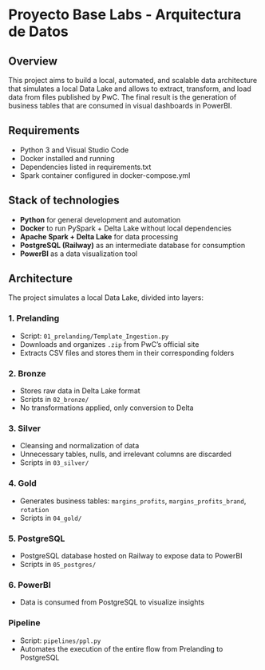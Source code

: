 # Proyecto Base Labs - Arquitectura de Datos

## Overview
This project aims to build a local, automated, and scalable data architecture that simulates a local Data Lake and allows to extract, transform, and load data from files published by PwC. The final result is the generation of business tables that are consumed in visual dashboards in PowerBI.

## Requirements
- Python 3 and Visual Studio Code
- Docker installed and running
- Dependencies listed in requirements.txt
- Spark container configured in docker-compose.yml

## Stack of technologies
- **Python** for general development and automation
- **Docker** to run PySpark + Delta Lake without local dependencies
- **Apache Spark + Delta Lake** for data processing
- **PostgreSQL (Railway)** as an intermediate database for consumption
- **PowerBI** as a data visualization tool

## Architecture
The project simulates a local Data Lake, divided into layers:

### 1. Prelanding
- Script: `01_prelanding/Template_Ingestion.py`
- Downloads and organizes `.zip` from PwC’s official site
- Extracts CSV files and stores them in their corresponding folders

### 2. Bronze
- Stores raw data in Delta Lake format
- Scripts in `02_bronze/`
- No transformations applied, only conversion to Delta
  
### 3. Silver
- Cleansing and normalization of data
- Unnecessary tables, nulls, and irrelevant columns are discarded
- Scripts in `03_silver/`

### 4. Gold
- Generates business tables: `margins_profits`, `margins_profits_brand`, `rotation`
- Scripts in `04_gold/`

### 5. PostgreSQL
- PostgreSQL database hosted on Railway to expose data to PowerBI
- Scripts in `05_postgres/`

### 6. PowerBI
- Data is consumed from PostgreSQL to visualize insights

### Pipeline
- Script: `pipelines/ppl.py`
- Automates the execution of the entire flow from Prelanding to PostgreSQL
